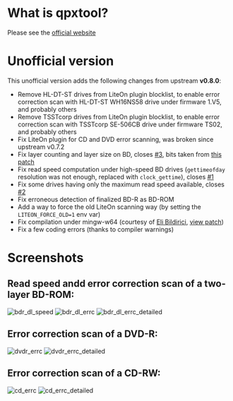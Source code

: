 # What is qpxtool?

Please see the [official website](https://qpxtool.sourceforge.io/)

# Unofficial version

This unofficial version adds the following changes from upstream **v0.8.0**:

- Remove HL-DT-ST drives from LiteOn plugin blocklist, to enable error correction scan with HL-DT-ST WH16NS58 drive under firmware 1.V5, and probably others
- Remove TSSTcorp drives from LiteOn plugin blocklist, to enable error correction scan with TSSTcorp SE-506CB drive under firmware TS02, and probably others
- Fix LiteOn plugin for CD and DVD error scanning, was broken since upstream v0.7.2
- Fix layer counting and layer size on BD, closes [#3](https://github.com/speed47/qpxtool/issues/3), bits taken from [this patch](https://github.com/artkar0/qpxtool/commit/1213b3a4167246ff81bf008df4e4977a81fb54cb)
- Fix read speed computation under high-speed BD drives (`gettimeofday` resolution was not enough, replaced with `clock_gettime`), closes [#1](https://github.com/speed47/qpxtool/issues/1)
- Fix some drives having only the maximum read speed available, closes [#2](https://github.com/speed47/qpxtool/issues/2)
- Fix erroneous detection of finalized BD-R as BD-ROM
- Add a way to force the old LiteOn scanning way (by setting the `LITEON_FORCE_OLD=1` env var)
- Fix compilation under mingw-w64 (courtesy of [Eli Bildirici](https://sourceforge.net/u/bilditup1/), [view patch](https://sourceforge.net/p/qpxtool/patches/6/))
- Fix a few coding errors (thanks to compiler warnings)

# Screenshots

## Read speed andd error correction scan of a two-layer BD-ROM:
![bdr_dl_speed](https://user-images.githubusercontent.com/218502/95659865-59e77000-0b24-11eb-8dee-7425cf57a35d.PNG)
![bdr_dl_errc](https://user-images.githubusercontent.com/218502/95659867-5a800680-0b24-11eb-9648-1bd475631b26.PNG)
![bdr_dl_errc_detailed](https://user-images.githubusercontent.com/218502/95659866-5a800680-0b24-11eb-9897-7362fee8d9c6.PNG)

## Error correction scan of a DVD-R:
![dvdr_errc](https://user-images.githubusercontent.com/218502/95659864-594ed980-0b24-11eb-987c-b7657e40c5aa.PNG)
![dvdr_errc_detailed](https://user-images.githubusercontent.com/218502/95659868-5b189d00-0b24-11eb-8beb-724ee8b5f5c9.PNG)

## Error correction scan of a CD-RW:
![cd_errc](https://user-images.githubusercontent.com/218502/95660058-a5e6e480-0b25-11eb-891c-62326c7eacf0.PNG)
![cd_errc_detailed](https://user-images.githubusercontent.com/218502/95660056-a54e4e00-0b25-11eb-8600-cc867280c068.PNG)
